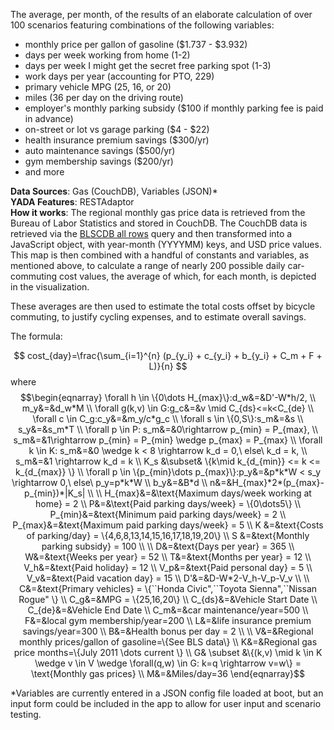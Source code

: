 The average, per month, of the results of an elaborate calculation of over 100 scenarios featuring combinations of the following variables:

* monthly price per gallon of gasoline ($1.737 - $3.932)
* days per week working from home (1-2)
* days per week I might get the secret free parking spot (1-3)
* work days per year (accounting for PTO, 229)
* primary vehicle MPG (25, 16, or 20)
* miles (36 per day on the driving route)
* employer's monthly parking subsidy ($100 if monthly parking fee is paid in advance)
* on-street or lot vs garage parking ($4 - $22)
* health insurance premium savings ($300/yr)
* auto maintenance savings ($500/yr)
* gym membership savings ($200/yr)
* and more

**Data Sources**: Gas (CouchDB), Variables (JSON)\*<br/>
**YADA Features**: RESTAdaptor<br/>
**How it works**: The regional monthly gas price data is retrieved from the Bureau of Labor Statistics and stored in CouchDB. The CouchDB data is retrieved via the [BLSCDB all rows](http://localhost:8081/yada/q/BLSCDB%20all%20rows/r/RESTPassThruResponse) query and then transformed into a JavaScript object, with year-month (YYYYMM) keys, and USD price values.  This map is then combined with a handful of constants and variables, as mentioned above, to calculate a range of nearly 200 possible daily car-commuting cost values, the average of which, for each month, is depicted in the visualization.

These averages are then used to estimate the total costs offset by bicycle commuting, to justify cycling expenses, and to estimate overall savings.

The formula:



$$
cost_{day}=\frac{\sum_{i=1}^{n} (p_{y_i} + c_{y_i} + b_{y_i} + C_m + F + L)}{n}
$$
where
$$\begin{eqnarray}
\forall h \in \{0\dots H_{max}\}:d_w&=&D'-W*h/2, \\
m_y&=&d_w*M \\
\forall g(k,v) \in G:g_c&=&v \mid C_{ds}<=k<C_{de} \\
\forall c \in C_g:c_y&=&m_y/c*g_c \\
\forall s \in \{0,S\}:s_m&=&s \\
s_y&=&s_m*T \\
\forall p \in P: s_m&=&0\rightarrow p_{min} = P_{max}, \\
s_m&=&1\rightarrow p_{min} = P_{min} \wedge p_{max} = P_{max} \\
\forall k \in K: s_m&=&0 \wedge k < 8 \rightarrow k_d = 0,\ else\ k_d = k, \\
s_m&=&1 \rightarrow k_d = k \\
K_s &\subset& \{k\mid k_{d_{min}} <= k <= k_{d_{max}} \} \\
\forall p \in \{p_{min}\dots p_{max}\}:p_y&=&p*k*W < s_y \rightarrow 0,\ else\ p_y=p*k*W \\
b_y&=&B*d \\
n&=&H_{max}*2*(p_{max}-p_{min})*|K_s| \\
\\
H_{max}&=&\text{Maximum days/week working at home} = 2 \\
P&=&\text{Paid parking days/week} = \{0\dots5\} \\
P_{min}&=&text{Minimum paid parking days/week} = 2 \\
P_{max}&=&text{Maximum paid parking days/week} = 5 \\
K &=&text{Costs of parking/day} = \{4,6,8,13,14,15,16,17,18,19,20\} \\
S &=&text{Monthly parking subsidy} = 100 \\
\\
D&=&text{Days per year} = 365 \\
W&=&text{Weeks per year} = 52 \\
T&=&text{Months per year} = 12 \\
V_h&=&text{Paid holiday} = 12 \\
V_p&=&text{Paid personal day} = 5 \\
V_v&=&text{Paid vacation day} = 15 \\
D'&=&D-W*2-V_h-V_p-V_v \\
\\
C&=&text{Primary vehicles} = \{``Honda Civic",``Toyota Sienna",``Nissan Rogue" \} \\
C_g&=&MPG = \{25,16,20\} \\
C_{ds}&=&Vehicle Start Date \\
C_{de}&=&Vehicle End Date \\
C_m&=&car maintenance/year=500 \\
F&=&local gym membership/year=200 \\
L&=&life insurance premium savings/year=300 \\
B&=&Health bonus per day = 2 \\
\\
V&=&Regional monthly prices/gallon of gasoline=\{See BLS data\} \\
K&=&Regional gas price months=\{July 2011 \dots current \} \\
G& \subset &\{(k,v) \mid k \in K \wedge v \in V \wedge \forall(q,w) \in G: k=q \rightarrow v=w\} = \text{Monthly gas prices} \\
M&=&Miles/day=36
\end{eqnarray}$$


\*Variables are currently entered in a JSON config file loaded at boot, but an input form could be included in the app to allow for user input and scenario testing.
